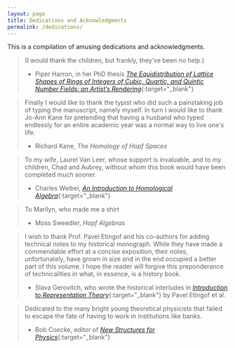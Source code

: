 ```yaml
---
layout: page
title: Dedications and Acknowledgments
permalink: /dedications/
---
```


This is a compilation of amusing dedications and acknowledgments.

> (I would thank the children, but frankly, they’ve been no help.)
>
> - Piper Harron, in her PhD thesis [*The Equidistribution of Lattice Shapes of Rings of Integers of Cubic, Quartic, and Quintic Number Fields: an Artist’s Rendering*](http://www.theliberatedmathematician.com/wp-content/uploads/2015/11/PiperThesisPostPrint.pdf){:target="_blank"}


> Finally I would like to thank the typist who did such a painstaking job of typing the manuscript, namely myself. In turn I would like to thank Jo-Ann Kane for pretending that having a husband who typed endlessly for an entire academic year was a normal way to live one's life.
>
> - Richard Kane, *The Homology of Hopf Spaces*


> To my wife, Laurel Van Leer, whose support is invaluable, and to my children, Chad and Aubrey, without whom this book would have been completed much sooner.
>
> - Charles Weibel, [*An Introduction to Homological Algebra*](http://www.amazon.com/Introduction-Homological-Cambridge-Advanced-Mathematics/dp/0521559871){:target="_blank"}

> To Marilyn,  who made me a shirt
>
> - Moss Sweedler, *Hopf Algebras*

> I wish to thank Prof. Pavel Etingof and his co-authors for adding technical notes to my historical monograph. While they have made a commendable effort at a concise exposition, their notes, unfortunately, have grown in size and in the end occupied a better part of this volume. I hope the reader will forgive this preponderance of technicalities in what, in essence, is a history book.
> 
> - Slava Gerovitch, who wrote the historical interludes in [*Introduction to Representation Theory*](http://www.amazon.com/Introduction-Representation-Student-Mathematical-Library/dp/0821853511){:target="_blank"} by Pavel Etingof et al.

> Dedicated to the many bright young theoretical physicists that failed to escape the fate of having to work in institutions like banks.
> 
> - Bob Coecke, editor of [*New Structures for Physics*](http://www.springer.com/us/book/9783642128202){:target="_blank"}




